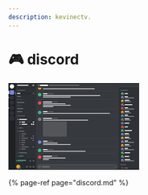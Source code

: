 ```yaml
---
description: kevinectv.
---
```


# 🎮 discord

![](.gitbook/assets/85b831dce0819586a83273231cecdd24.png)

{% page-ref page="discord.md" %}

